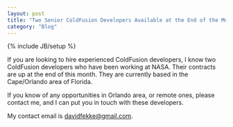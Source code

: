 ```yaml
---
layout: post
title: "Two Senior ColdFusion Developers Available at the End of the Month"
category: "Blog"
---
```

{% include JB/setup %}

If you are looking to hire experienced ColdFusion developers, I know two ColdFusion developers who have been working at NASA. Their contracts are up at the end of this month. They are currently based in the Cape/Orlando area of Florida.

If you know of any opportunities in Orlando area, or remote ones, please contact me, and I can put you in touch with these developers.

My contact email is [davidfekke@gmail.com](mailto:davidfekke@gmail.com).